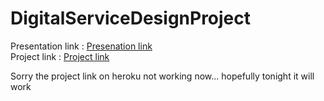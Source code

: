 # DigitalServiceDesignProject
Presentation link : <a href="#/" target="_blank">Presenation link</a><br>
Project link : <a href="https://digitalservicedesignhiennguyen.herokuapp.com/" target="_blank">Project link</a><p>Sorry the project link on heroku not working now... hopefully tonight it will work</p>
